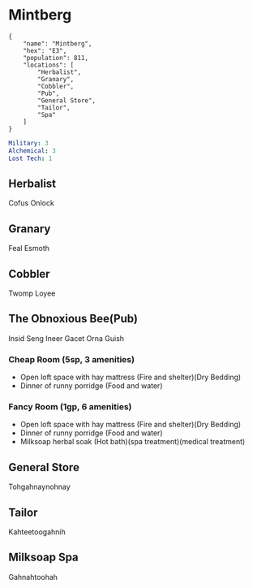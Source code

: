 # Mintberg

```
{
    "name": "Mintberg",
    "hex": "E3",
    "population": 811,
    "locations": [
        "Herbalist",
        "Granary",
        "Cobbler",
        "Pub",
        "General Store",
        "Tailor",
        "Spa"
    ]
}
```

```yml
Military: 3
Alchemical: 3
Lost Tech: 1
```

## Herbalist
Cofus Onlock

## Granary
Feal Esmoth

## Cobbler
Twomp Loyee

## The Obnoxious Bee(Pub)
Insid Seng
Ineer Gacet
Orna Guish

### Cheap Room (5sp, 3 amenities)
- Open loft space with hay mattress (Fire and shelter)(Dry Bedding)
- Dinner of runny porridge (Food and water)

### Fancy Room (1gp, 6 amenities)
- Open loft space with hay mattress (Fire and shelter)(Dry Bedding)
- Dinner of runny porridge (Food and water)
- Milksoap herbal soak (Hot bath)(spa treatment)(medical treatment)

## General Store
Tohgahnaynohnay

## Tailor
Kahteetoogahnih

## Milksoap Spa
Gahnahtoohah